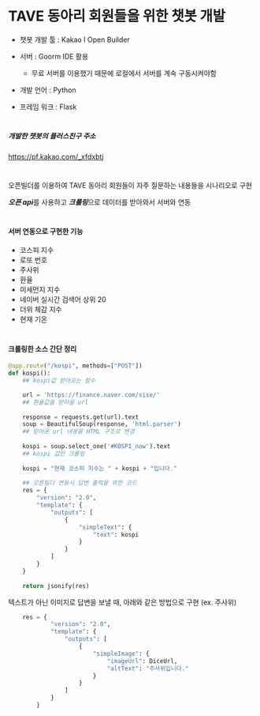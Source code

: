 # TAVE 동아리 회원들을 위한 챗봇 개발

- 챗봇 개발 툴 : Kakao I Open Builder

- 서버 : Goorm IDE 활용

  - 무료 서버를 이용했기 때문에 로컬에서 서버를 계속 구동시켜야함

- 개발 언어 : Python

- 프레임 워크 : Flask

#   

##### 개발한 챗봇의 플러스친구 주소

<https://pf.kakao.com/_xfdxbtj>

# 

오픈빌더를 이용하여 TAVE 동아리 회원들이 자주 질문하는 내용들을 시나리오로 구현

***오픈 api***를 사용하고 ***크롤링***으로 데이터를 받아와서 서버와 연동

# 

#### 서버 연동으로 구현한 기능

- 코스피 지수
- 로또 번호
- 주사위
- 환율
- 미세먼지 지수
- 네이버 실시간 검색어 상위 20
- 더위 체감 지수
- 현재 기온

# 

#### 크롤링한 소스 간단 정리

```py
@app.route("/kospi", methods=["POST"])
def kospi():
    ## kospi값 받아오는 함수

    url = 'https://finance.naver.com/sise/'
    ## 환율값을 받아올 url
    
    response = requests.get(url).text
    soup = BeautifulSoup(response, 'html.parser')
    ## 받아온 url 내용을 HTML 구조로 변경
    
    kospi = soup.select_one('#KOSPI_now').text
    ## kospi 값만 크롤링
    
    kospi = "현재 코스피 지수는 " + kospi + "입니다."
    
    ## 오픈빌더 연동시 답변 출력을 위한 코드
    res = {
        "version": "2.0",
        "template": {
            "outputs": [
                {
                    "simpleText": {
                        "text": kospi
                    }
                }
            ]
        }
    }
    
    return jsonify(res)


```



텍스트가 아닌 이미지로 답변을 보낼 때, 아래와 같은 방법으로 구현 (ex. 주사위)

```py
	res = {
    	    "version": "2.0",
       		"template": {
           		"outputs": [
                	{
                    	"simpleImage": {
                        	"imageUrl": DiceUrl,
                        	"altText": "주사위입니다."
                    	}
                	}
            	]
        	}
    	}
```



